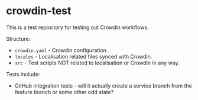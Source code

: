 # crowdin-test
This is a test repository for testing out Crowdin workflows.

Structure:

* `crowdin.yaml` - Crowdin configuration.
* `locales` - Localisation related files synced with Crowdin.
* `src` - Test scripts NOT related to localisation or Crowdin in any way.

Tests include:

* GitHub integration tests - will it actually create a service branch from the feature branch or some other odd state?
